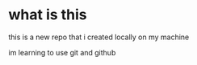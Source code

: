 # what is this

this is a new repo that i created locally on my machine

im learning to use git and github